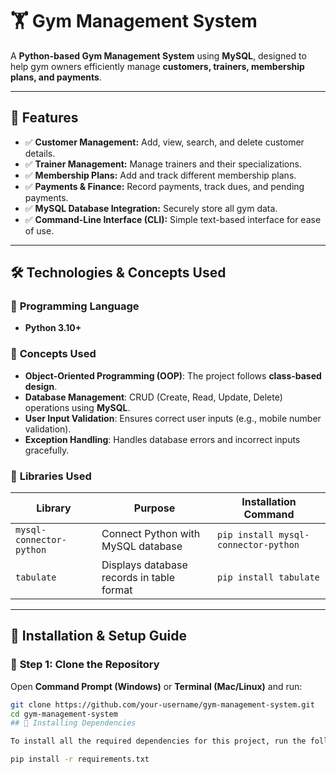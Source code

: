 # 🏋️ Gym Management System

A **Python-based Gym Management System** using **MySQL**, designed to help gym owners efficiently manage **customers, trainers, membership plans, and payments**.

---

## 📌 Features

- ✅ **Customer Management:** Add, view, search, and delete customer details.
- ✅ **Trainer Management:** Manage trainers and their specializations.
- ✅ **Membership Plans:** Add and track different membership plans.
- ✅ **Payments & Finance:** Record payments, track dues, and pending payments.
- ✅ **MySQL Database Integration:** Securely store all gym data.
- ✅ **Command-Line Interface (CLI):** Simple text-based interface for ease of use.

---

## 🛠️ Technologies & Concepts Used

### 🔹 **Programming Language**
- **Python 3.10+**

### 🔹 **Concepts Used**
- **Object-Oriented Programming (OOP)**: The project follows **class-based design**.
- **Database Management**: CRUD (Create, Read, Update, Delete) operations using **MySQL**.
- **User Input Validation**: Ensures correct user inputs (e.g., mobile number validation).
- **Exception Handling**: Handles database errors and incorrect inputs gracefully.

### 🔹 **Libraries Used**
| Library                  | Purpose                                  | Installation Command |
|--------------------------|------------------------------------------|----------------------|
| `mysql-connector-python` | Connect Python with MySQL database      | `pip install mysql-connector-python` |
| `tabulate`               | Displays database records in table format | `pip install tabulate` |

---

## 🚀 Installation & Setup Guide

### 📌 **Step 1: Clone the Repository**
Open **Command Prompt (Windows)** or **Terminal (Mac/Linux)** and run:
```sh
git clone https://github.com/your-username/gym-management-system.git
cd gym-management-system
## 📌 Installing Dependencies

To install all the required dependencies for this project, run the following command:

pip install -r requirements.txt
